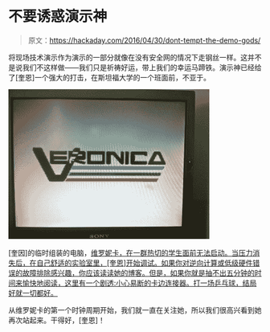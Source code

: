 # 不要诱惑演示神

> 原文：<https://hackaday.com/2016/04/30/dont-tempt-the-demo-gods/>

将现场技术演示作为演示的一部分就像在没有安全网的情况下走钢丝一样。这并不是说我们不这样做——我们只是祈祷好运，带上我们的幸运马蹄铁。演示神已经给了[奎恩]一个强大的打击，在斯坦福大学的一个班面前，不亚于。

![IMG_1873-600x448](img/2f6c738dd76346dd6a01609267cd3177.png)

[奎因]的临时组装的电脑，[维罗妮卡，在一群热切的学生面前无法启动。当压力消失后，在自己舒适的实验室里，[奎恩]开始调试。如果你对逆向计算或低级硬件错误的故障排除感兴趣，你应该读读她的博客。但是，如果你就是抽不出五分钟的时间来愉快地阅读，这里有一个剧透:小心易断的卡边连接器。打一场乒乓球，结局好就一切都好。](http://quinndunki.com/blondihacks/?p=2644)

从维罗妮卡的第一个时钟周期开始，我们就一直在关注她，所以我们很高兴看到她再次站起来。干得好，[奎恩]！